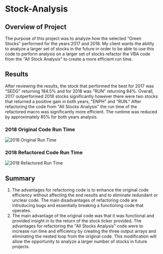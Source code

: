 # Stock-Analysis
## Overview of Project
The purpose of this project was to analyze how the selected "Green Stocks" performed for the years 2017 and 2018. My client wants the ability to analyze a larger set of stocks in the future in order to be able to use this code to perform analysis on a larger set of stocks refactor the VBA code from the "All Stock Analysis" to create a more efficient run time. 
## Results
After reviewing the results, the stock that performed the best for 2017 was "SEDG" returning 184.5% and for 2018 was "RUN" returning 84%. Overall, 2017 outperformed 2018 stocks significantly however there were two stocks that returned a positive gain in both years, "ENPH" and "RUN." After refactoring the code from "All Stocks Analysis" the run time of the refactored macro was significantly more efficient. The runtime was reduced by approximately 85% for both years analysis.
### 2018 Original Code Run Time
![2018 Original Run Time](https://user-images.githubusercontent.com/95573310/199301265-78671ff9-fe23-4ca2-81f6-7af0d78376ae.png)
### 2018 Refactored Code Run Time
![2018 Refactored Run Time](https://user-images.githubusercontent.com/95573310/199301286-175ae999-efea-45eb-ac30-9571a0c01a43.png)
## Summary
1. The advantages for refactoring code is to enhance the original code efficiency without affecting the end results and to eliminate redundant or unclear code. The main disadvantages of refactoring code are introducing bugs and essentially breaking a functioning code that operates.
2. The main advantage of the original code was that it was functional and provided insight in to the return of the stock ticker provided. The advantages for refactoring the "All Stocks Analysis" code were to increase run time and efficiency by creating the three output arrays and eliminating the nested loop from the original code. This modification will allow the opportunity to analyze a larger number of stocks in future projects. 
